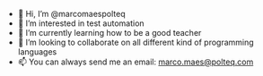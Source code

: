 - 👋 Hi, I’m @marcomaespolteq
- 👀 I’m interested in test automation
- 🌱 I’m currently learning how to be a good teacher
- 💞️ I’m looking to collaborate on all different kind of programming languages
- 📫 You can always send me an email: marco.maes@polteq.com

<!---
marcomaespolteq/marcomaespolteq is a ✨ special ✨ repository because its `README.md` (this file) appears on your GitHub profile.
You can click the Preview link to take a look at your changes.
--->
